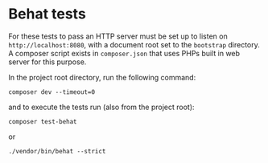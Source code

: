 # Behat tests

For these tests to pass an HTTP server must be set up to listen on `http://localhost:8080`, with a document root set to the `bootstrap` directory. A composer script exists in `composer.json` that uses PHPs built in web server for this purpose.

In the project root directory, run the following command:

    composer dev --timeout=0

and to execute the tests run (also from the project root):

    composer test-behat

or

    ./vendor/bin/behat --strict
